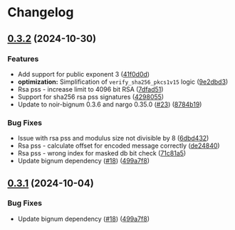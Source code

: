 # Changelog

## [0.3.2](https://github.com/madztheo/noir_rsa/compare/v0.3.1...v0.3.2) (2024-10-30)


### Features

* Add support for public exponent 3 ([41f0d0d](https://github.com/madztheo/noir_rsa/commit/41f0d0d72dc13bc3a972a7d57f3a486125a21707))
* **optimization:** Simplification of `verify_sha256_pkcs1v15` logic ([9e2dbd3](https://github.com/madztheo/noir_rsa/commit/9e2dbd327a00e0ab2413bdeb3fd71dce74631a7b))
* Rsa pss - increase limit to 4096 bit RSA ([7dfad51](https://github.com/madztheo/noir_rsa/commit/7dfad514dbbb66be8f1beca84a7fc0a0b91c2420))
* Support for sha256 rsa pss signatures ([4298055](https://github.com/madztheo/noir_rsa/commit/4298055c39b02eafc71f04924a2065de01dad90b))
* Update to noir-bignum 0.3.6 and nargo 0.35.0 ([#23](https://github.com/madztheo/noir_rsa/issues/23)) ([8784b19](https://github.com/madztheo/noir_rsa/commit/8784b1910ccc4c0eda0a75f1a40d416162487335))


### Bug Fixes

* Issue with rsa pss and modulus size not divisible by 8 ([6dbd432](https://github.com/madztheo/noir_rsa/commit/6dbd4326cfa2436d343ab5217b9d22741c7d4c32))
* Rsa pss - calculate offset for encoded message correctly ([de24840](https://github.com/madztheo/noir_rsa/commit/de24840e3c974d84dcbc97156246ef816fdb5744))
* Rsa pss - wrong index for masked db bit check ([71c81a5](https://github.com/madztheo/noir_rsa/commit/71c81a5b148994fd322b99b7a68571d06889f4ff))
* Update bignum dependency ([#18](https://github.com/madztheo/noir_rsa/issues/18)) ([499a7f8](https://github.com/madztheo/noir_rsa/commit/499a7f81348a7ba03120801cd2a1a4e091ab0ed5))

## [0.3.1](https://github.com/noir-lang/noir_rsa/compare/v0.3.0...v0.3.1) (2024-10-04)


### Bug Fixes

* Update bignum dependency ([#18](https://github.com/noir-lang/noir_rsa/issues/18)) ([499a7f8](https://github.com/noir-lang/noir_rsa/commit/499a7f81348a7ba03120801cd2a1a4e091ab0ed5))
